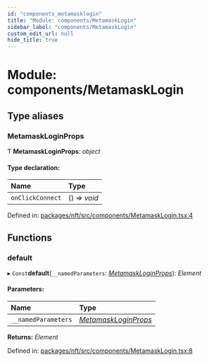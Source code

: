 ```yaml
---
id: "components_metamasklogin"
title: "Module: components/MetamaskLogin"
sidebar_label: "components/MetamaskLogin"
custom_edit_url: null
hide_title: true
---
```


# Module: components/MetamaskLogin

## Type aliases

### MetamaskLoginProps

Ƭ **MetamaskLoginProps**: *object*

#### Type declaration:

Name | Type |
:------ | :------ |
`onClickConnect` | () => *void* |

Defined in: [packages/nft/src/components/MetamaskLogin.tsx:4](https://github.com/xr3ngine/xr3ngine/blob/673ad6a5f/packages/nft/src/components/MetamaskLogin.tsx#L4)

## Functions

### default

▸ `Const`**default**(`__namedParameters`: [*MetamaskLoginProps*](components_metamasklogin.md#metamaskloginprops)): *Element*

#### Parameters:

Name | Type |
:------ | :------ |
`__namedParameters` | [*MetamaskLoginProps*](components_metamasklogin.md#metamaskloginprops) |

**Returns:** *Element*

Defined in: [packages/nft/src/components/MetamaskLogin.tsx:8](https://github.com/xr3ngine/xr3ngine/blob/673ad6a5f/packages/nft/src/components/MetamaskLogin.tsx#L8)
